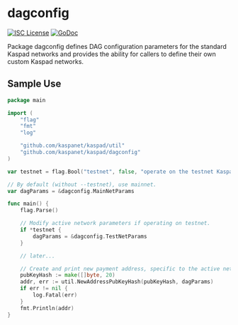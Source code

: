 dagconfig
========

[![ISC License](http://img.shields.io/badge/license-ISC-blue.svg)](http://copyfree.org)
[![GoDoc](https://img.shields.io/badge/godoc-reference-blue.svg)](http://godoc.org/github.com/kaspanet/kaspad/dagconfig)

Package dagconfig defines DAG configuration parameters for the standard
Kaspad networks and provides the ability for callers to define their own custom
Kaspad networks.

## Sample Use

```Go
package main

import (
	"flag"
	"fmt"
	"log"

	"github.com/kaspanet/kaspad/util"
	"github.com/kaspanet/kaspad/dagconfig"
)

var testnet = flag.Bool("testnet", false, "operate on the testnet Kaspa network")

// By default (without --testnet), use mainnet.
var dagParams = &dagconfig.MainNetParams

func main() {
	flag.Parse()

	// Modify active network parameters if operating on testnet.
	if *testnet {
		dagParams = &dagconfig.TestNetParams
	}

	// later...

	// Create and print new payment address, specific to the active network.
	pubKeyHash := make([]byte, 20)
	addr, err := util.NewAddressPubKeyHash(pubKeyHash, dagParams)
	if err != nil {
		log.Fatal(err)
	}
	fmt.Println(addr)
}
```
